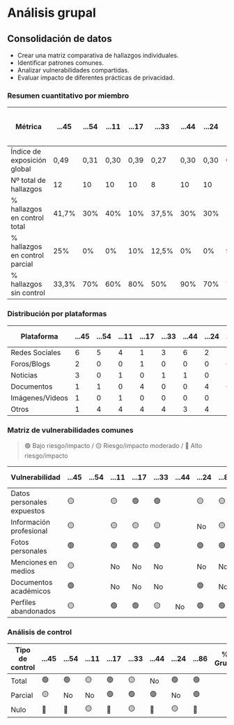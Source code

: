 # Análisis grupal

## Consolidación de datos

- Crear una matriz comparativa de hallazgos individuales.
- Identificar patrones comunes.
- Analizar vulnerabilidades compartidas.
- Evaluar impacto de diferentes prácticas de privacidad.

### Resumen cuantitativo por miembro

<div align=center>

| Métrica                        | ...45 | ...54 | ...11 | ...17 | ...33 | ...44 | ...24 | ...86 | Patrón grupal<br>(Media y desviación) |
| ------------------------------ | ----- | ----- | ----- | ----- | ----- | ----- | ----- | ----- | ------------------------------------- |
| Índice de exposición global    | 0,49  | 0,31  | 0,30  | 0,39  | 0,27  | 0,30  | 0,30  | 0,41  | 0,35 ± 0,07                           |
| Nº total de hallazgos          | 12    | 10    | 10    | 10    | 8     | 10    | 10    | 11    | 10,13 ± 1,05                          |
| % hallazgos en control total   | 41,7% | 30%   | 40%   | 10%   | 37,5% | 30%   | 30%   | 18,2% | 29,68%                                |
| % hallazgos en control parcial | 25%   | 0%    | 0%    | 10%   | 12,5% | 0%    | 0%    | 9%    | 7,06%                                 |
| % hallazgos sin control        | 33,3% | 70%   | 60%   | 80%   | 50%   | 90%   | 70%   | 72,3% | 65,7%                                 |

</div>

### Distribución por plataformas

<div align=center>

| Plataforma      | ...45 | ...54 | ...11 | ...17 | ...33 | ...44 | ...24 | ...86 | Total grupo |
| --------------- | ----- | ----- | ----- | ----- | ----- | ----- | ----- | ----- | ----------- |
| Redes Sociales  | 6     | 5     | 4     | 1     | 3     | 6     | 2     | 7     |             |
| Foros/Blogs     | 2     | 0     | 0     | 1     | 0     | 0     | 0     | 0     |             |
| Noticias        | 3     | 0     | 1     | 0     | 1     | 1     | 0     | 1     |             |
| Documentos      | 1     | 1     | 0     | 4     | 0     | 0     | 4     | 0     |             |
| Imágenes/Videos | 1     | 0     | 1     | 0     | 0     | 0     | 0     | 1     |             |
| Otros           | 1     | 4     | 4     | 4     | 4     | 3     | 4     | 2     |             |

</div>

### Matriz de vulnerabilidades comunes

> 🟢 Bajo riesgo/impacto / 🟡 Riesgo/impacto moderado / 🔴 Alto riesgo/impacto

<div align=center>

| Vulnerabilidad             | ...45 | ...54 | ...11 | ...17 | ...33 | ...44 | ...24 | ...86 | % Grupo | Riesgo medio |
|----------------------------|-------|-------|-------|-------|-------|-------|-------|-------|---------|--------------|
| Datos personales expuestos |  🟡  |       |  🟡  |  🟢   | 🟢    |       |  🟡  |  🟡  |         |               |
| Información profesional    |  🟡  |       |  🟡  |  🟡   | 🟡    |       |  No  |  🟡   |         |              |
| Fotos personales           |  🟢  |       |  🟢  |  🟢   | 🟢    |       |  🟢  |  🟢  |         |               |
| Menciones en medios        |  🟡  |       |  No  |   No   | No    |       |   No  |  No  |         |               |
| Documentos académicos      |  🟢  |       |  No  |   No   | No    |       |   🟢 |   No  |         |               |
| Perfiles abandonados       |  🟡  |       |  🟢  |  🟢   | 🟡    |   No  |  🟢  |  🟢  |         |               |

</div>

### Análisis de control

<div align=center>

| Tipo de control | ...45 | ...54 | ...11 | ...17 | ...33 | ...44 | ...24 | ...86 | % Grupo | Riesgo promedio |
| --------------- | ----- | ----- | ----- | ----- | ----- | ----- | ----- | ----- | ------- | --------------- |
| Total           |  🟢  | 🟢    | 🟡    | 🟢    | 🟡    | No    | 🟢    | 🟢    |         |                 |
| Parcial         |  🟡  | No    | No    | 🟢    | 🟢    | 🟢    | No    | 🟢    |         |                 |
| Nulo            |  🔴  | 🔴    | 🟡    | 🔴    | 🟡    | 🔴    | 🟡    | 🔴    |         |                 |

</div>
